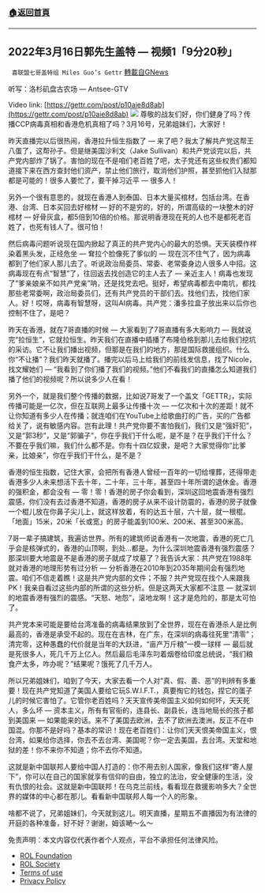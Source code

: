 ###  [:house:返回首頁](https://github.com/ourhimalayas/txt)
---


## 2022年3月16日郭先生盖特 — 视频1「9分20秒」
` 喜联盟七哥盖特组 Miles Guo’s Gettr` [轉載自GNews](https://gnews.org/zh-hans/2178181/)

听写：洛杉矶盘古农场 — Antsee-GTV

Video link: [https://gettr.com/post/p10aie8d8ab](https://gettr.com/post/p10aie8d8ab)
![](https://assets.gnews.org/wp-content/uploads/2022/03/BEC9F37B-E117-419E-BAED-BA07A0E7994E.jpeg)
尊敬的战友们好，你们健身了吗？传播CCP病毒真相和香港危机真相了吗？3月16号，兄弟姐妹们，大家好！

昨天直播完以后很热闹，香港拉升恒生指数了 — 来了吧？我太了解共产党这帮王八蛋了，这帮孙子。但是继美国沙利文（Jake Sullivan）和共产党谈完以后，共产党内部炸了锅了。害怕的现在不是咱们老百姓了吧，太子党还有这些权贵们都知道接下来在西方查封他们资产，禁止他们旅行，取消他们护照，甚至抓他们入狱那都是可能的！很多人要忙了，要干掉习近平 — 很多人！

另外一个很有意思的，就现在香港人到泰国、日本大量买棺材，包括台湾。在香港、台湾、日本买回去好棺材 — 好的不是穷的，好的，所谓高级的一块整木的好棺材 — 好骨灰盒，都5倍到10倍的价格。那说明香港现在死的人也不是都死老百姓了，也死有钱人了。很可怕！

然后病毒问题听说现在国内掀起了真正的共产党内心的最大的恐惧。天天装模作样染着黑头发，正经危坐 — 耷拉个脸像死了爹似的 — 现在沉不住气了，因为病毒都到了他们家人那儿去了。听说政治局委员、常委、老常委身边人很多人中招。这病毒现在有点“智慧”了，往回返去找创造它的主人去了 — 亲近主人！病毒也发现了“爹亲娘亲不如共产党亲”呐，还是找党去吧。挺好，希望病毒都去中南坑，都找那些老常委啊，政治局委员们，还有共产党员的干部们去。找他们去，找他们家人。好！哎呀，病毒有智慧呀，这叫AI病毒。共产党：潘多拉盒子放出来以后你也控制不住了，是吧？

昨天在香港，就在7哥直播的时候 — 大家看到了7哥直播有多大影响力 — 我就说完“拉恒生”，它就拉恒生。昨天我们在直播中插播了布隆伯格到那儿去给我们挖坑的采访。它不让我们播出视频，但那是在我们的地方，那是国际救援组织。什么你“不让播”？我们昨天就播了。播完以后马上给我们的前线发信息，找了Nicole，找文耀她们 — “我看到了你们播了我们的视频。”他们不看我们的直播怎么知道我们播了他们的视频呢？所以说多少人在看！

另外一个，就是我们整个传播的数据，比如说7哥发了一个盖文「GETTR」，实际传播可能是一亿次，但在互联网上最多让传播十次 — 一亿次和十次的差距！就不让你知道有多少人在传播；就连咱们在YouTube上给歌曲打的广告，买的广告都给关了，说有敏感内容。岂有此理！共产党你要不害怕我们，我们又是“强奸犯”，又是“郭3秒”，又是“郭骗子”，你在乎我们干什么呢，是不是？在乎我们干什么？不要在乎我们嘛，我们什么都不是。你有十四亿奴隶，是吧？大家觉得你“比爹亲，比娘亲”，你在乎我们干什么，是不是？

香港的恒生指数，记住大家，会把所有香港人曾经一百年的一切给埋葬，还得带走香港多少人未来想活下去十年，二十年，三十年，甚至四十年所谓的退休金。香港的强积金，都会没有 — 零！零！香港的房子你会看到，深圳这回地震香港有强烈震感，你们没有去过香港不知道，香港的房子从来不设计防震的，香港的房子就像一个棍儿放在你鼻子尖儿上，就这样放着，有的达五十层，六十层，就一根棍。「地面」15米，20米「长或宽」的房子能盖到100米、200米、甚至300米高。

7哥一辈子搞建筑，我遍访世界。所有的建筑师说香港有一次地震，香港的死亡几乎会是核弹式的，香港的山顶啊，到处…都是。为什么深圳地震香港有强烈震感？那深圳要大地震是不是香港的房子就成了坟墓了？我告诉大家：共产党在1988年就对香港的地理形势有过分析 — 分析香港在2010年到2035年期间会有强烈地震。咱们不信走着瞧！这是共产党内部的文件；不服？共产党现在找个人来跟我PK！我亲自看过这些内部的所谓的这些分析。但是这两天大家都不注意 — 就深圳的地震香港有强烈的震感。“天怒、地怨”，滚地龙啊！这才是危险的，那是太可怕了。

共产党本来可能是要给台湾准备的病毒结果放到了全世界，现在在香港杀人是比例最高的，香港是承受不起的。现在在吉林，在广东，在深圳的病毒往死里“清零”；清完零，这种愚蠢的代价就是当年的大跃进，“亩产万斤粮”一模一球样 — 最后就是死很多人，死几千万上亿人。然后最后毛泽东叼着烟卷给印度总统说，“我们粮食产太多，咋办呢？”结果呢？饿死了几千万人。

所以兄弟姐妹们，咱到了今天，大家去看一个人对“真、假、善、恶”的判辨有多重要！现在共产党知道了美国人要给它玩S.W.I.F.T.，真要掏它的钱包，捏它的蛋子儿的时候它害怕了。它管你老百姓吗？天天宣传美帝国主义如何如何坏，天天死人，多么坏 — 资本主义，所有有官衔的，连县长、副县长，连当地局长的孩子都到美国来 — 如果能来的话。来不了美国去欧洲，去不了欧洲去澳洲，反正不在中国混。你那不是好吗？基本的常识！现在老百姓们：让你们天天恨美帝国主义，恨台湾，如果给你选择，你去不去台湾、美国呢？你一定去美国，去台湾。天堂和地狱的差！你不来你不知道；你不去你不知道。

这就是新中国联邦人要给中国人打造的：你不用去别人国家，像我们这样“寄人屋下”，你可以在自己的国家就享有信仰的自由，独立的法治，安全健康的生活，没有仇恨的社会。这就是新中国联邦！在乌克兰前线，看看现在救援影响多大？全世界的媒体的中心都在那儿。看看新中国联邦人每一个人的形象。

啥都不说了，兄弟姐妹们，今天就到这儿。明天直播，星期五不直播因为有法律的开庭的各种准备，好不好？谢谢，姆该嗮～么～

 

免责声明：本文内容仅代表作者个人观点，平台不承担任何法律风险。

- [ROL Foundation](https://rolfoundation.org/)
- [ROL Society](https://rolsociety.org/)
- [Terms of use](https://gnews.org/terms-of-use-3/)
- [Privacy Policy](https://gnews.org/privacy-policy/)
